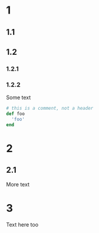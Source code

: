 # 1

## 1.1

## 1.2

### 1.2.1

### 1.2.2

Some text

```ruby
# this is a comment, not a header
def foo
  'foo'
end
```

# 2

## 2.1

More text

# 3

Text here too

